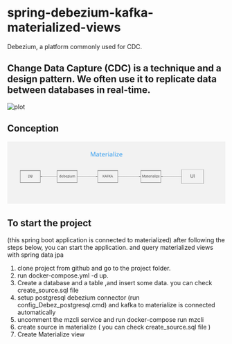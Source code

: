 # spring-debezium-kafka-materialized-views

Debezium, a platform commonly used for CDC. </br>

## Change Data Capture (CDC) is a technique and a design pattern. We often use it to replicate data between databases in real-time.

![plot](https://www.baeldung.com/wp-content/uploads/2021/04/simple-app-debezium-embedded-arch-1.png)

## Conception

![plot](./conception/conception.png)

## To start the project

(this spring boot application is connected to materialized)
after following the steps below, you can start the application. and query materialized views with
spring data jpa

1. clone project from github and go to the project folder.
2. run docker-compose.yml -d up.
3. Create a database and a table ,and insert some data. you can check create_source.sql file
4. setup postgresql debezium connector (run config_Debez_postgresql.cmd)  and kafka to materialize
   is connected automatically
5. uncomment the mzcli service and run docker-compose run mzcli
6. create source in materialize ( you can check create_source.sql file )
7. Create Materialize view

   
